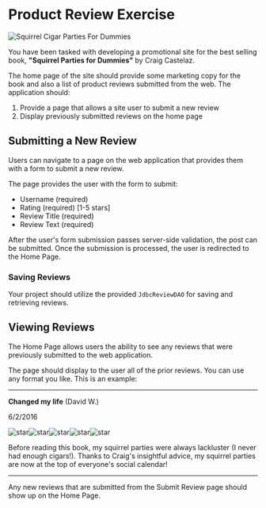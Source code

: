 # Product Review Exercise

![Squirrel Cigar Parties For Dummies](src/main/webapp/WEB-INF/jsp/etc/forDummies.png)

You have been tasked with developing a promotional site for the best selling book, **"Squirrel Parties for Dummies"** by Craig Castelaz.

The home page of the site should provide some marketing copy for the book and also a list of product reviews submitted from the web.  The application should: 

1. Provide a page that allows a site user to submit a new review
2. Display previously submitted reviews on the home page

## Submitting a New Review

Users can navigate to a page on the web application that provides them with a form to submit a new review.

The page provides the user with the form to submit:

* Username (required)
* Rating (required) [1-5 stars]
* Review Title  (required)
* Review Text  (required)

After the user's form submission passes server-side validation, the post can be submitted. Once the submission is processed, the user is redirected to the Home Page.

### Saving Reviews
 
Your project should utilize the provided `JdbcReviewDAO` for saving and retrieving reviews.

## Viewing Reviews

The Home Page allows users the ability to see any reviews that were previously submitted to the web application.

The page should display to the user all of the prior reviews. You can use any format you like. This is an example:

---------

**Changed my life** (David W.)

6/2/2016

![star](src/main/webapp/WEB-INF/jsp/etc/star.png)![star](src/main/webapp/WEB-INF/jsp/etc/star.png)![star](src/main/webapp/WEB-INF/jsp/etc/star.png)![star](src/main/webapp/WEB-INF/jsp/etc/star.png)![star](src/main/webapp/WEB-INF/jsp/etc/star.png)

Before reading this book, my squirrel parties were always lackluster (I never had enough cigars!).  Thanks to Craig's insightful advice, my squirrel parties are now at the top of everyone's social calendar!

-------

Any new reviews that are submitted from the Submit Review page should show up on the Home Page.
